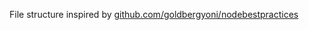 File structure inspired by [github.com/goldbergyoni/nodebestpractices](https://github.com/goldbergyoni/nodebestpractices/blob/master/sections/projectstructre/createlayers.md)